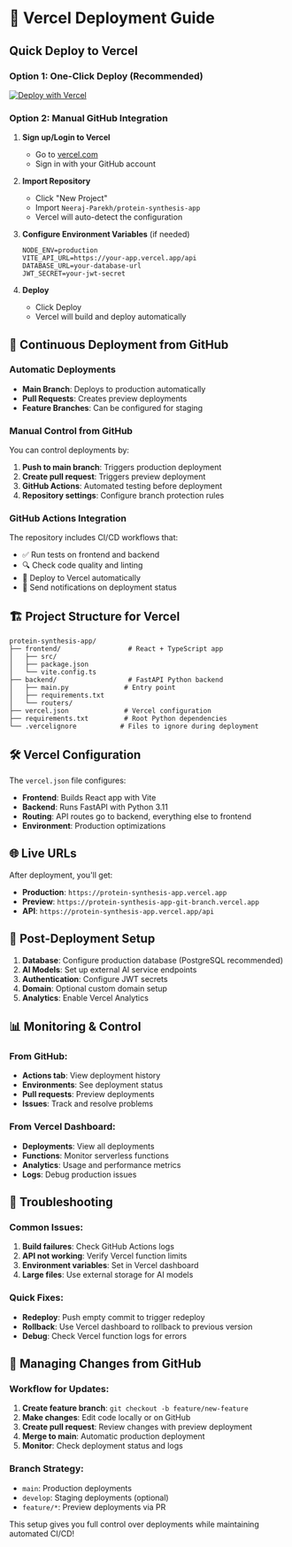 # 🚀 Vercel Deployment Guide

## Quick Deploy to Vercel

### Option 1: One-Click Deploy (Recommended)

[![Deploy with Vercel](https://vercel.com/button)](https://vercel.com/new/clone?repository-url=https%3A%2F%2Fgithub.com%2FNeeraj-Parekh%2Fprotein-synthesis-app)

### Option 2: Manual GitHub Integration

1. **Sign up/Login to Vercel**
   - Go to [vercel.com](https://vercel.com)
   - Sign in with your GitHub account

2. **Import Repository**
   - Click "New Project"
   - Import `Neeraj-Parekh/protein-synthesis-app`
   - Vercel will auto-detect the configuration

3. **Configure Environment Variables** (if needed)
   ```
   NODE_ENV=production
   VITE_API_URL=https://your-app.vercel.app/api
   DATABASE_URL=your-database-url
   JWT_SECRET=your-jwt-secret
   ```

4. **Deploy**
   - Click Deploy
   - Vercel will build and deploy automatically

## 🔄 Continuous Deployment from GitHub

### Automatic Deployments
- **Main Branch**: Deploys to production automatically
- **Pull Requests**: Creates preview deployments
- **Feature Branches**: Can be configured for staging

### Manual Control from GitHub
You can control deployments by:

1. **Push to main branch**: Triggers production deployment
2. **Create pull request**: Triggers preview deployment
3. **GitHub Actions**: Automated testing before deployment
4. **Repository settings**: Configure branch protection rules

### GitHub Actions Integration
The repository includes CI/CD workflows that:
- ✅ Run tests on frontend and backend
- 🔍 Check code quality and linting
- 🚀 Deploy to Vercel automatically
- 📧 Send notifications on deployment status

## 🏗️ Project Structure for Vercel

```
protein-synthesis-app/
├── frontend/                 # React + TypeScript app
│   ├── src/
│   ├── package.json
│   └── vite.config.ts
├── backend/                  # FastAPI Python backend
│   ├── main.py              # Entry point
│   ├── requirements.txt
│   └── routers/
├── vercel.json              # Vercel configuration
├── requirements.txt         # Root Python dependencies
└── .vercelignore           # Files to ignore during deployment
```

## 🛠️ Vercel Configuration

The `vercel.json` file configures:
- **Frontend**: Builds React app with Vite
- **Backend**: Runs FastAPI with Python 3.11
- **Routing**: API routes go to backend, everything else to frontend
- **Environment**: Production optimizations

## 🌐 Live URLs

After deployment, you'll get:
- **Production**: `https://protein-synthesis-app.vercel.app`
- **Preview**: `https://protein-synthesis-app-git-branch.vercel.app`
- **API**: `https://protein-synthesis-app.vercel.app/api`

## 🔧 Post-Deployment Setup

1. **Database**: Configure production database (PostgreSQL recommended)
2. **AI Models**: Set up external AI service endpoints
3. **Authentication**: Configure JWT secrets
4. **Domain**: Optional custom domain setup
5. **Analytics**: Enable Vercel Analytics

## 📊 Monitoring & Control

### From GitHub:
- **Actions tab**: View deployment history
- **Environments**: See deployment status
- **Pull requests**: Preview deployments
- **Issues**: Track and resolve problems

### From Vercel Dashboard:
- **Deployments**: View all deployments
- **Functions**: Monitor serverless functions
- **Analytics**: Usage and performance metrics
- **Logs**: Debug production issues

## 🚨 Troubleshooting

### Common Issues:
1. **Build failures**: Check GitHub Actions logs
2. **API not working**: Verify Vercel function limits
3. **Environment variables**: Set in Vercel dashboard
4. **Large files**: Use external storage for AI models

### Quick Fixes:
- **Redeploy**: Push empty commit to trigger redeploy
- **Rollback**: Use Vercel dashboard to rollback to previous version
- **Debug**: Check Vercel function logs for errors

## 📝 Managing Changes from GitHub

### Workflow for Updates:
1. **Create feature branch**: `git checkout -b feature/new-feature`
2. **Make changes**: Edit code locally or on GitHub
3. **Create pull request**: Review changes with preview deployment
4. **Merge to main**: Automatic production deployment
5. **Monitor**: Check deployment status and logs

### Branch Strategy:
- `main`: Production deployments
- `develop`: Staging deployments (optional)
- `feature/*`: Preview deployments via PR

This setup gives you full control over deployments while maintaining automated CI/CD!

